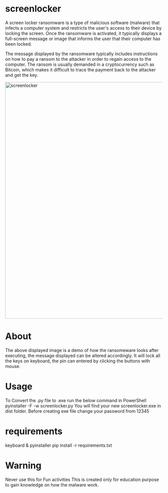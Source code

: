# screenlocker
A screen locker ransomware is a type of malicious software (malware) that infects a computer system and restricts the user's access to their device by locking the screen. Once the ransomware is activated, it typically displays a full-screen message or image that informs the user that their computer has been locked.

The message displayed by the ransomware typically includes instructions on how to pay a ransom to the attacker in order to regain access to the computer. The ransom is usually demanded in a cryptocurrency such as Bitcoin, which makes it difficult to trace the payment back to the attacker and get the key.

<img width="754" alt="screenlocker" src="https://github.com/farooq9/screenlocker/assets/88651754/a42f0aff-1f0c-4ac9-9329-e6677e054546">

# About
The above displayed image is a demo of how the ransomeware looks after executing,
the message displayed can be altered accordingly.
It will lock all the keys on keyboard, the pin can entered by clicking the buttons with mouse.

# Usage
To Convert the .py file to .exe run the below command in PowerShell
pyinstaller -F -w screenlocker.py
You will find your new screenlocker.exe in dist folder.
Before creating exe file change your password from 12345

# requirements
keyboard & pyinstaller
pip install -r requirements.txt

# Warning
Never use this for Fun activities
This is created only for education purpose to gain knowledge on how the malware work. 
